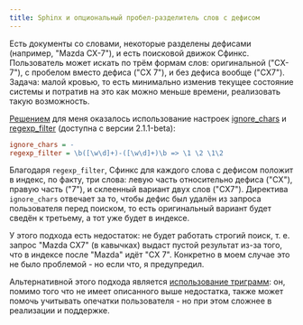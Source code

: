 ```yaml
---
title: Sphinx и опциональный пробел-разделитель слов с дефисом
---
```


Есть  документы  со словами,  некоторые  разделены  дефисами (например,  "Mazda
CX-7"),  и есть  поисковой движок  Сфинкс.  Пользователь может  искать по  трём
формам слов:  оригинальной ("CX-7"), с пробелом  вместо дефиса ("CX 7"),  и без
дефиса вообще ("CX7"). Задача: малой кровью, то есть минимально изменив текущее
состояние системы и потратив на это как можно меньше времени, реализовать такую
возможность.

[Решением][solution] для меня оказалось использование настроек [ignore_chars][]
и [regexp_filter][] (доступна с версии 2.1.1-beta):

```ini
ignore_chars = -
regexp_filter = \b([\w\d]+)-([\w\d]+)\b => \1 \2 \1\2
```

Благодаря `regexp_filter`, Сфинкс для каждого слова с дефисом положит в индекс,
по  факту, три  слова: левую  часть  относительно дефиса  ("CX"), правую  часть
("7"), и склеенный вариант двух слов ("CX7"). Директива `ignore_chars` отвечает
за то,  чтобы дефис был удалён  из запроса пользователя перед  поиском, то есть
оригинальный вариант будет сведён к третьему, а тот уже будет в индексе.

У этого подхода есть недостаток: не  будет работать строгий поиск, т. е. запрос
"Mazda CX7"  (в кавычках)  выдаст пустой  результат из-за  того, что  в индексе
после "Mazda" идёт "CX  7". Конкретно в моем случае это не  было проблемой - но
если что, я предупредил.

Альтернативной        этого        подхода       является        [использование
триграмм][trigrams-example]:  он,  помимо того  что  не  имеет описанного  выше
недостатка, также  может помочь учитывать  опечатки пользователя - но  при этом
сложнее в реализации и поддержке.



[solution]: http://stackoverflow.com/questions/24663836/configure-sphinx-to-handle-space-as-possible-words-separator/24673536#24673536
[ignore_chars]: http://sphinxsearch.com/docs/latest/conf-ignore-chars.html
[regexp_filter]: http://sphinxsearch.com/docs/latest/conf-regexp-filter.html
[trigrams-example]: http://www.ivinco.com/blog/sphinx-in-action-did-you-mean/

